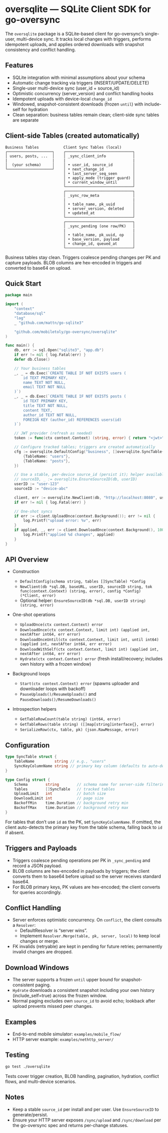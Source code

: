 # oversqlite — SQLite Client SDK for go-oversync

The `oversqlite` package is a SQLite-based client for go-oversync’s single-user, multi-device sync.
It tracks local changes with triggers, performs idempotent uploads, and applies ordered downloads
with snapshot consistency and conflict handling.

## Features

- SQLite integration with minimal assumptions about your schema
- Automatic change tracking via triggers (INSERT/UPDATE/DELETE)
- Single-user multi-device sync (user_id + source_id)
- Optimistic concurrency (server_version) and conflict handling hooks
- Idempotent uploads with device-local `change_id`
- Windowed, snapshot-consistent downloads (frozen `until`) with include-self for hydration
- Clean separation: business tables remain clean; client-side sync tables are separate

## Client-side Tables (created automatically)

```
Business Tables           Client Sync Tables (local)
┌────────────────────┐    ┌──────────────────────────────┐
│ users, posts, ...  │    │ _sync_client_info            │
|                    |    |                              |
│  (your schema)     │    │ • user_id, source_id         │
└────────────────────┘    │ • next_change_id             │
                          │ • last_server_seq_seen       │
                          │ • apply_mode (trigger guard) │
                          │ • current_window_until       │
                          └──────────────────────────────┘
                          ┌──────────────────────────────┐
                          │ _sync_row_meta               │
                          |                              |
                          │ • table_name, pk_uuid        │
                          │ • server_version, deleted    │
                          │ • updated_at                 │
                          └──────────────────────────────┘
                          ┌──────────────────────────────┐
                          │ _sync_pending (one row/PK)   │
                          |                              |
                          │ • table_name, pk_uuid, op    │
                          │ • base_version, payload      │
                          │ • change_id, queued_at       │
                          └──────────────────────────────┘
```

Business tables stay clean. Triggers coalesce pending changes per PK and capture payloads. BLOB
columns are hex-encoded in triggers and converted to base64 on upload.

## Quick Start

```go
package main

import (
    "context"
    "database/sql"
    "log"
    _ "github.com/mattn/go-sqlite3"

    "github.com/mobiletoly/go-oversync/oversqlite"
)

func main() {
    db, err := sql.Open("sqlite3", "app.db")
    if err != nil { log.Fatal(err) }
    defer db.Close()

    // Your business tables
    _, _ = db.Exec(`CREATE TABLE IF NOT EXISTS users (
        id TEXT PRIMARY KEY,
        name TEXT NOT NULL,
        email TEXT NOT NULL
    )`)
    _, _ = db.Exec(`CREATE TABLE IF NOT EXISTS posts (
        id TEXT PRIMARY KEY,
        title TEXT NOT NULL,
        content TEXT,
        author_id TEXT NOT NULL,
        FOREIGN KEY (author_id) REFERENCES users(id)
    )`)

    // JWT provider (refresh as needed)
    token := func(ctx context.Context) (string, error) { return "<jwt>", nil }

    // Configure tracked tables; triggers are created automatically
    cfg := oversqlite.DefaultConfig("business", []oversqlite.SyncTable{
        {TableName: "users"},
        {TableName: "posts"},
    })

    // Use a stable, per-device source_id (persist it); helper available:
    // sourceID, _ := oversqlite.EnsureSourceID(db, userID)
    userID := "user-123"
    sourceID := "device-abc"

    client, err := oversqlite.NewClient(db, "http://localhost:8080", userID, sourceID, token, cfg)
    if err != nil { log.Fatal(err) }

    // One-shot syncs
    if err := client.UploadOnce(context.Background()); err != nil {
        log.Printf("upload error: %v", err)
    }
    if applied, _, err := client.DownloadOnce(context.Background(), 1000); err == nil {
        log.Printf("applied %d changes", applied)
    }
}
```

## API Overview

- Construction
  - `DefaultConfig(schema string, tables []SyncTable) *Config`
  - `NewClient(db *sql.DB, baseURL, userID, sourceID string, tok func(context.Context) (string, error), config *Config) (*Client, error)`
  - Optional helper: `EnsureSourceID(db *sql.DB, userID string) (string, error)`

- One-shot operations
  - `UploadOnce(ctx context.Context) error`
  - `DownloadOnce(ctx context.Context, limit int) (applied int, nextAfter int64, err error)`
  - `DownloadOnceUntil(ctx context.Context, limit int, until int64) (applied int, nextAfter int64, err error)`
  - `DownloadWithSelf(ctx context.Context, limit int) (applied int, nextAfter int64, err error)`
  - `Hydrate(ctx context.Context) error` (fresh install/recovery; includes own history with a frozen window)

- Background loops
  - `Start(ctx context.Context) error` (spawns uploader and downloader loops with backoff)
  - `PauseUploads()/ResumeUploads()` and `PauseDownloads()/ResumeDownloads()`

- Introspection helpers
  - `GetTableRowCount(table string) (int64, error)`
  - `GetTableRows(table string) ([]map[string]interface{}, error)`
  - `SerializeRow(ctx, table, pk) (json.RawMessage, error)`

## Configuration

```go
type SyncTable struct {
    TableName         string // e.g., "users"
    SyncKeyColumnName string // primary key column (defaults to auto-detected or "id")
}

type Config struct {
    Schema        string        // schema name for server-side filtering
    Tables        []SyncTable   // tracked tables
    UploadLimit   int           // batch size
    DownloadLimit int           // page size
    BackoffMin    time.Duration // background retry min
    BackoffMax    time.Duration // background retry max
}
```

For tables that don’t use `id` as the PK, set `SyncKeyColumnName`. If omitted, the client
auto-detects the primary key from the table schema, falling back to `id` if absent.

## Triggers and Payloads

- Triggers coalesce pending operations per PK in `_sync_pending` and record a JSON payload.
- BLOB columns are hex-encoded in payloads by triggers; the client converts them to base64
  before upload so the server receives standard base64.
- For BLOB primary keys, PK values are hex-encoded; the client converts for queries accordingly.

## Conflict Handling

- Server enforces optimistic concurrency. On `conflict`, the client consults a `Resolver`:
  - DefaultResolver is “server wins”.
  - Implement `Resolver.Merge(table, pk, server, local)` to keep local changes or merge.
- FK invalids (retryable) are kept in pending for future retries; permanently invalid changes are dropped.

## Download Windows

- The server supports a frozen `until` upper bound for snapshot-consistent paging.
- `Hydrate` downloads a consistent snapshot including your own history (include_self=true) across the frozen window.
- Normal paging excludes own `source_id` to avoid echo; lookback after upload prevents missed peer changes.

## Examples

- End-to-end mobile simulator: `examples/mobile_flow/`
- HTTP server example: `examples/nethttp_server/`

## Testing

```bash
go test ./oversqlite
```

Tests cover trigger creation, BLOB handling, pagination, hydration, conflict flows, and multi-device scenarios.

## Notes

- Keep a stable `source_id` per install and per user. Use `EnsureSourceID` to generate/persist.
- Ensure your HTTP server exposes `/sync/upload` and `/sync/download` per the go-oversync spec and returns per-change statuses.

